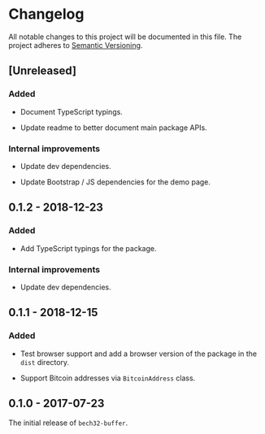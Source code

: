 # Changelog

All notable changes to this project will be documented in this file.
The project adheres to [Semantic Versioning](http://semver.org/spec/v2.0.0.html).

## [Unreleased] 

### Added

- Document TypeScript typings.

- Update readme to better document main package APIs.

### Internal improvements

- Update dev dependencies.

- Update Bootstrap / JS dependencies for the demo page.

## 0.1.2 - 2018-12-23

### Added

- Add TypeScript typings for the package.

### Internal improvements

- Update dev dependencies.

## 0.1.1 - 2018-12-15

### Added

- Test browser support and add a browser version of the package in the `dist` directory.

- Support Bitcoin addresses via `BitcoinAddress` class.

## 0.1.0 - 2017-07-23

The initial release of `bech32-buffer`.
